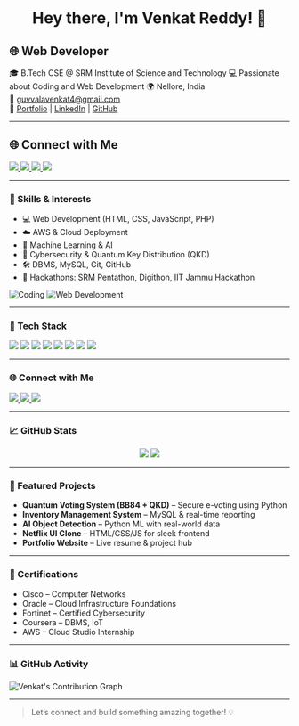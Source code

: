 <h1 align="center">Hey there, I'm Venkat Reddy! 👋</h1>

## 🌐 Web Developer

🎓 B.Tech CSE @ SRM Institute of Science and Technology
💻 Passionate about Coding and Web Development
🌍 Nellore, India  
📧 [guvvalavenkat4@gmail.com](mailto:guvvalavenkat4@gmail.com)  
🔗 [Portfolio](https://guvvala-portfolio.netlify.app/) | [LinkedIn](https://www.linkedin.com/in/guvvalavenkat-8180372a0) | [GitHub](https://github.com/guvvalavenkat)

---

## 🌐 Connect with Me

<a href="https://www.Portfolio.com/Venkat">
  <img src="https://guvvala-portfolio.netlify.app/?style=for-the-badge&logo=twitter&logoColor=white" />
</a>
<a href="https://www.linkedin.com/in/Venkat">
  <img src="https://www.linkedin.com/in/guvvalavenkat-8180372a0?style=for-the-badge&logo=linkedin&logoColor=white" />
</a>
<a href="https://www.instagram.com/Venkat">
  <img src="https://www.instagram.com/lucky_venky._/?style=for-the-badge&logo=instagram&logoColor=white" />
</a>
<a href="https://www.hackerrank.com/Venkat">
  <img src="https://img.shields.io/badge/HackerRank-usk907-2ec866?style=for-the-badge&logo=hackerrank&logoColor=white" />
</a>

---
### 🧠 Skills & Interests

- 💻 Web Development (HTML, CSS, JavaScript, PHP)
- ☁️ AWS & Cloud Deployment
- 🤖 Machine Learning & AI
- 🔐 Cybersecurity & Quantum Key Distribution (QKD)
- 🛠️ DBMS, MySQL, Git, GitHub
- 🧠 Hackathons: SRM Pentathon, Digithon, IIT Jammu Hackathon

![Coding](https://img.shields.io/badge/-Coding-6e40c9?style=for-the-badge&logo=codeforces&logoColor=white)
![Web Development](https://img.shields.io/badge/-Web%20Development-03a9f4?style=for-the-badge&logo=vercel&logoColor=white)

---

### 🧰 Tech Stack

<p align="left">
  <img src="https://img.shields.io/badge/Python-3776AB?style=for-the-badge&logo=python&logoColor=white"/>
  <img src="https://img.shields.io/badge/HTML5-e34c26?style=for-the-badge&logo=html5&logoColor=white"/>
  <img src="https://img.shields.io/badge/CSS3-1572b6?style=for-the-badge&logo=css3&logoColor=white"/>
  <img src="https://img.shields.io/badge/JavaScript-f7df1e?style=for-the-badge&logo=javascript&logoColor=black"/>
  <img src="https://img.shields.io/badge/PHP-777bb4?style=for-the-badge&logo=php&logoColor=white"/>
  <img src="https://img.shields.io/badge/MySQL-00758f?style=for-the-badge&logo=mysql&logoColor=white"/>
  <img src="https://img.shields.io/badge/AWS-ff9900?style=for-the-badge&logo=amazonaws&logoColor=white"/>
  <img src="https://img.shields.io/badge/GitHub-181717?style=for-the-badge&logo=github&logoColor=white"/>
</p>

---

### 🌐 Connect with Me

<p>
  <a href="https://www.linkedin.com/in/guvvalavenkat-8180372a0">
    <img src="https://img.shields.io/badge/LinkedIn-blue?style=for-the-badge&logo=linkedin&logoColor=white"/>
  </a>
  <a href="mailto:guvvalavenkat4@gmail.com">
    <img src="https://img.shields.io/badge/Gmail-D14836?style=for-the-badge&logo=gmail&logoColor=white"/>
  </a>
  <a href="https://github.com/guvvalavenkat">
    <img src="https://img.shields.io/badge/GitHub-100000?style=for-the-badge&logo=github&logoColor=white"/>
  </a>
</p>

---

### 📈 GitHub Stats

<p align="center">
  <img src="https://github-readme-stats.vercel.app/api?username=guvvalavenkat&show_icons=true&theme=tokyonight"/>
  <img src="https://github-readme-stats.vercel.app/api/top-langs/?username=guvvalavenkat&layout=compact&theme=tokyonight"/>
</p>

---

### 🚀 Featured Projects

- **Quantum Voting System (BB84 + QKD)** – Secure e-voting using Python  
- **Inventory Management System** – MySQL & real-time reporting  
- **AI Object Detection** – Python ML with real-world data  
- **Netflix UI Clone** – HTML/CSS/JS for sleek frontend  
- **Portfolio Website** – Live resume & project hub

---

### 📜 Certifications

- Cisco – Computer Networks  
- Oracle – Cloud Infrastructure Foundations  
- Fortinet – Certified Cybersecurity  
- Coursera – DBMS, IoT  
- AWS – Cloud Studio Internship  

---

### 📊 GitHub Activity

![Venkat's Contribution Graph](https://github-readme-activity-graph.vercel.app/graph?username=guvvalavenkat&theme=react-dark)

---

> Let’s connect and build something amazing together! 💡
